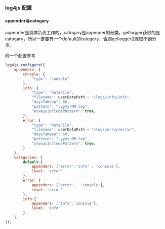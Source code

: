 ### log4js 配置

#### appender与catogary

appender是具体负责工作的，catogary是appender的分类，getlogger获取的是catogary，所以一定要有一个default的catogary，否则getlogger()就取不到分类。


附一个配置参考
```javascript
log4js.configure({
    appenders: {
        console: {
            "type": "console"
        },
        info: {
            "type": "dateFile",
            "filename": userDataPath + "/logs/info/info",
            "daysToKeep": 60,
            "pattern": ".yyyy-MM.log",
            "alwaysIncludePattern": true,
        },
        error: {
            "type": "dateFile",
            "filename": userDataPath + "/logs/error/error",
            "daysToKeep": 60,
            "pattern": ".yyyy-MM.log",
            "alwaysIncludePattern": true,
        }
    },
    categories: {
        default:{
            appenders: ['error',"info" , 'console'],
            level: 'error'
        },
        error: {
            appenders: ['error',  'console'],
            level: 'error'
        },
        info:{
            appenders: ['info','console'],
            level: 'info'
        }
    },
});

```